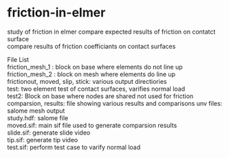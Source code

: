 # friction-in-elmer
study of friction in elmer
compare expected results of friction on contatct surface  
compare results of friction coefficiants on contact surfaces  

File List  
friction_mesh_1 : block on base where elements do not line up  
friction_mesh_2 : block on mesh where elements do line up  
frictionout, moved, slip, stick:  various output directiories  
test: two element test of contact surfaces, varifies normal load  
test2: Block on base where nodes are shared not used for friction  
comparsion, results: file showing various results and comparisons 
unv files: salome mesh output  
study.hdf: salome file  
moved.sif:  main sif file used to generate comparsion results  
slide.sif: generate slide video  
tip.sif: generate tip video  
test.sif: perform test case to varify normal load  

